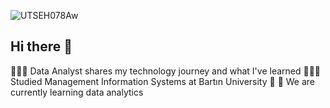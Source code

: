 


![UTSEH078Aw](https://github.com/gozdesecen/gozdesecen/assets/44326477/430d9b7b-8b06-42fa-a95b-41bd59ea85b6)

## Hi there 👋

<!--
**gozdesecen/gozdesecen** is a ✨ _special_ ✨ repository because its `README.md` (this file) appears on your GitHub profile.

Here are some ideas to get you started:

- 🔭 I’m currently working on ...
- 🌱 I’m currently learning ...
- 👯 I’m looking to collaborate on ...
- 🤔 I’m looking for help with ...
- 💬 Ask me about ...
- 📫 How to reach me: ...
- 😄 Pronouns: ...
- ⚡ Fun fact: ...
-->

👩🏻‍💻 Data Analyst shares my technology journey and what I've learned
👩🏻‍🎓 Studied Management Information Systems at Bartın University
🌷 
💭 We are currently learning data analytics

